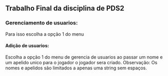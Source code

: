 ## Trabalho Final da disciplina de PDS2

### Gerenciamento de usuarios:
Para isso escolha a opção 1 do menu
#### Adição de usuarios:
Escolha a opção 1 do menu de gerencia de usuarios ao passar um nome e um apelido unico para o jogador o jogador sera criado. Observação: Os nomes e apelidos são limitados a apenas uma string sem espaços.
